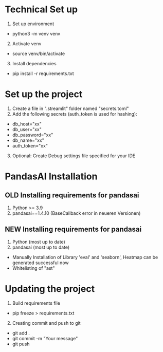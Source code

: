 # Technical Set up
1. Set up environment
- python3 -m venv venv
2. Activate venv
- source venv/bin/activate
3. Install dependencies
- pip install -r requirements.txt

# Set up the project
1. Create a file in ".streamlit" folder named "secrets.toml"
2. Add the following secrets (auth_token is used for hashing):
 - db_host="xx"
 - db_user="xx"
 - db_password="xx"
 - db_name="xx"
 - auth_token="xx" 
3. Optional: Create Debug settings file specified for your IDE

# PandasAI Installation
## OLD Installing requirements for pandasai
1. Python >= 3.9
2. pandasai==1.4.10 (BaseCallback error in neueren Versionen)

## NEW Installing requirements for pandasai
1. Python (most up to date)
2. pandasai (most up to date)
- Manually Installation of Library 'eval' and 'seaborn', Heatmap can be generated successful now
- Whitelisting of "ast"

# Updating the project
1. Build requirements file
- pip freeze > requirements.txt
2. Creating commit and push to git
- git add .
- git commit -m "Your message"
- git push